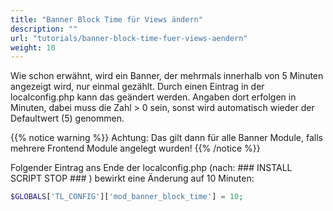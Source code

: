 ```yaml
---
title: "Banner Block Time für Views ändern"
description: ""
url: "tutorials/banner-block-time-fuer-views-aendern"
weight: 10
---
```


Wie schon erwähnt, wird ein Banner, der mehrmals innerhalb von 5 Minuten angezeigt wird,
nur einmal gezählt. Durch einen Eintrag in der localconfig.php kann das
geändert werden. Angaben dort erfolgen in Minuten, dabei muss die Zahl > 0 sein,
sonst wird automatisch wieder der Defaultwert (5) genommen.

{{% notice warning %}}
Achtung: Das gilt dann für alle Banner Module, falls mehrere Frontend Module angelegt wurden!
{{% /notice %}}


Folgender Eintrag ans Ende der localconfig.php (nach: ### INSTALL SCRIPT STOP ### )
bewirkt eine Änderung auf 10 Minuten:


```php
$GLOBALS['TL_CONFIG']['mod_banner_block_time'] = 10;
```
